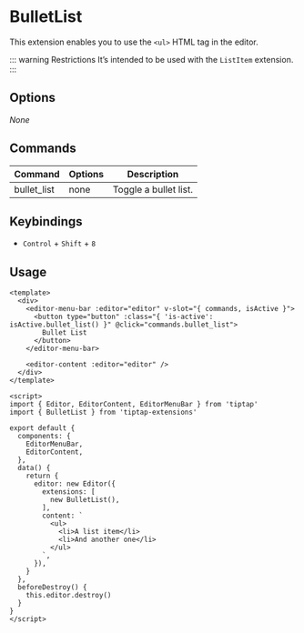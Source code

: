 # BulletList
This extension enables you to use the `<ul>` HTML tag in the editor.

::: warning Restrictions
It’s intended to be used with the `ListItem` extension.
:::

## Options
*None*

## Commands
| Command | Options | Description |
| ------ | ---- | ---------------- |
| bullet_list | none | Toggle a bullet list. |

## Keybindings
* `Control` + `Shift` + `8`

## Usage
```markup
<template>
  <div>
    <editor-menu-bar :editor="editor" v-slot="{ commands, isActive }">
      <button type="button" :class="{ 'is-active': isActive.bullet_list() }" @click="commands.bullet_list">
        Bullet List
      </button>
    </editor-menu-bar>

    <editor-content :editor="editor" />
  </div>
</template>

<script>
import { Editor, EditorContent, EditorMenuBar } from 'tiptap'
import { BulletList } from 'tiptap-extensions'

export default {
  components: {
    EditorMenuBar,
    EditorContent,
  },
  data() {
    return {
      editor: new Editor({
        extensions: [
          new BulletList(),
        ],
        content: `
          <ul>
            <li>A list item</li>
            <li>And another one</li>
          </ul>
        `,
      }),
    }
  },
  beforeDestroy() {
    this.editor.destroy()
  }
}
</script>
```